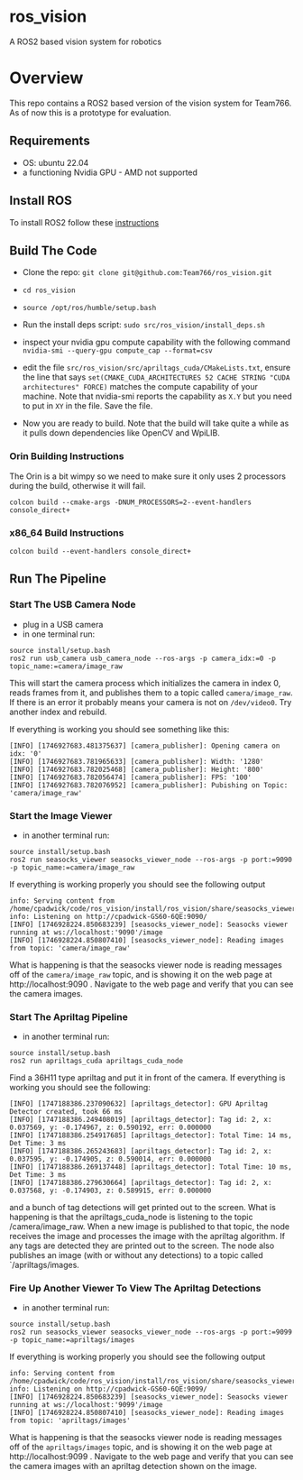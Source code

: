 # ros_vision
A ROS2 based vision system for robotics


# Overview

This repo contains a ROS2 based version of the vision system for Team766.  As of now this is a prototype for evaluation.

## Requirements

- OS: ubuntu 22.04
- a functioning Nvidia GPU - AMD not supported

## Install ROS

To install ROS2 follow these [instructions](https://docs.ros.org/en/humble/Installation/Ubuntu-Install-Debs.html)

## Build The Code

- Clone the repo: `git clone git@github.com:Team766/ros_vision.git`
- `cd ros_vision`
- `source /opt/ros/humble/setup.bash`
- Run the install deps script: `sudo src/ros_vision/install_deps.sh`
- inspect your nvidia gpu compute capability with the following command `nvidia-smi --query-gpu compute_cap --format=csv`  
- edit the file `src/ros_vision/src/apriltags_cuda/CMakeLists.txt`, ensure the line that says `set(CMAKE_CUDA_ARCHITECTURES 52 CACHE STRING "CUDA architectures" FORCE)` matches the compute capability of your machine.  Note that nvidia-smi reports the capability as `X.Y` but you need to put in `XY` in the file.  Save the file.

- Now you are ready to build.  Note that the build will take quite a while as it pulls down dependencies like OpenCV and WpiLIB.

### Orin Building Instructions

The Orin is a bit wimpy so we need to make sure it only uses 2 processors during the build, otherwise it will fail.
```
colcon build --cmake-args -DNUM_PROCESSORS=2--event-handlers console_direct+
```

### x86_64 Build Instructions
```
colcon build --event-handlers console_direct+
```

## Run The Pipeline

### Start The USB Camera Node

- plug in a USB camera
- in one terminal run:
```
source install/setup.bash
ros2 run usb_camera usb_camera_node --ros-args -p camera_idx:=0 -p topic_name:=camera/image_raw
```
This will start the camera process which initializes the camera in index 0, reads frames from it, and publishes them to a topic called `camera/image_raw`.  If there is an error it probably means your camera is not on `/dev/video0`.  Try another index and rebuild.

If everything is working you should see something like this:

```
[INFO] [1746927683.481375637] [camera_publisher]: Opening camera on idx: '0'
[INFO] [1746927683.781965633] [camera_publisher]: Width: '1280'
[INFO] [1746927683.782025468] [camera_publisher]: Height: '800'
[INFO] [1746927683.782056474] [camera_publisher]: FPS: '100'
[INFO] [1746927683.782076952] [camera_publisher]: Pubishing on Topic: 'camera/image_raw'

```
### Start the Image Viewer

- in another terminal run:

```
source install/setup.bash
ros2 run seasocks_viewer seasocks_viewer_node --ros-args -p port:=9090 -p topic_name:=camera/image_raw
```

If everything is working properly you should see the following output

```
info: Serving content from /home/cpadwick/code/ros_vision/install/ros_vision/share/seasocks_viewer/web
info: Listening on http://cpadwick-GS60-6QE:9090/
[INFO] [1746928224.850683239] [seasocks_viewer_node]: Seasocks viewer running at ws://localhost:'9090'/image
[INFO] [1746928224.850807410] [seasocks_viewer_node]: Reading images from topic: 'camera/image_raw'
```

What is happening is that the seasocks viewer node is reading messages off of the `camera/image_raw` topic, and is showing it on the web page at http://localhost:9090 . Navigate to the web page and verify that you can see the camera images.


### Start The Apriltag Pipeline

- in another terminal run:

```
source install/setup.bash
ros2 run apriltags_cuda apriltags_cuda_node 
```

Find a 36H11 type apriltag and put it in front of the camera.  If everything is working you should see the following:

```
[INFO] [1747188386.237090632] [apriltags_detector]: GPU Apriltag Detector created, took 66 ms
[INFO] [1747188386.249408019] [apriltags_detector]: Tag id: 2, x: 0.037569, y: -0.174967, z: 0.590192, err: 0.000000
[INFO] [1747188386.254917685] [apriltags_detector]: Total Time: 14 ms, Det Time: 3 ms
[INFO] [1747188386.265243683] [apriltags_detector]: Tag id: 2, x: 0.037595, y: -0.174905, z: 0.590014, err: 0.000000
[INFO] [1747188386.269137448] [apriltags_detector]: Total Time: 10 ms, Det Time: 3 ms
[INFO] [1747188386.279630664] [apriltags_detector]: Tag id: 2, x: 0.037568, y: -0.174903, z: 0.589915, err: 0.000000
```
and a bunch of tag detections will get printed out to the screen.  What is happening is that the apriltags_cuda_node is listening to the topic /camera/image_raw.  When a new image is published to that topic, the node receives the image and processes the image with the apriltag algorithm.  If any tags are detected they are printed out to the screen.  The node also publishes an image (with or without any detections) to a topic called `/apriltags/images.

### Fire Up Another Viewer To View The Apriltag Detections

- in another terminal run:

```
source install/setup.bash
ros2 run seasocks_viewer seasocks_viewer_node --ros-args -p port:=9099 -p topic_name:=apriltags/images
```

If everything is working properly you should see the following output

```
info: Serving content from /home/cpadwick/code/ros_vision/install/ros_vision/share/seasocks_viewer/web
info: Listening on http://cpadwick-GS60-6QE:9099/
[INFO] [1746928224.850683239] [seasocks_viewer_node]: Seasocks viewer running at ws://localhost:'9099'/image
[INFO] [1746928224.850807410] [seasocks_viewer_node]: Reading images from topic: 'apriltags/images'
```

What is happening is that the seasocks viewer node is reading messages off of the `apriltags/images` topic, and is showing it on the web page at http://localhost:9099 . Navigate to the web page and verify that you can see the camera images with an apriltag detection shown on the image.





